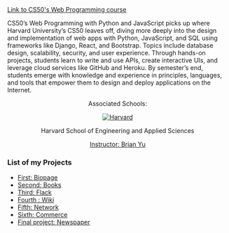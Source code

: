 <a href="https://cs50.harvard.edu/web/2020/">
  Link to CS50's Web Programming course 
</a>

CS50’s Web Programming with Python and JavaScript picks up where Harvard University’s CS50 leaves off, diving more deeply into the design and implementation of web apps with Python, JavaScript, and SQL using frameworks like Django, React, and Bootstrap. Topics include database design, scalability, security, and user experience. Through hands-on projects, students learn to write and use APIs, create interactive UIs, and leverage cloud services like GitHub and Heroku. By semester’s end, students emerge with knowledge and experience in principles, languages, and tools that empower them to design and deploy applications on the Internet.


<div align="center">
  <p>Associated Schools:</p>
  <a href="#">
    <img alt="Harvard" src="https://online-learning.harvard.edu/sites/default/files/shields/harvard-engineering.png" />
  </a>
  <p>Harvard School of Engineering and Applied Sciences</p>
  <a href="https://brianyu.me/">Instructor: Brian Yu </a>
</div>

### List of my Projects
<ul>
  <li><a href="https://github.com/LeoZorzoli/Biopage">First: Biopage</a></li>
  <li><a href="https://github.com/LeoZorzoli/Books">Second: Books</a></li>
  <li><a href="https://github.com/LeoZorzoli/Flack">Third: Flack</a></li>
  <li><a href="https://github.com/LeoZorzoli/Wiki">Fourth : Wiki</a></li>
  <li><a href="https://github.com/LeoZorzoli/Network">Fifth: Network</a></li>
  <li><a href="https://github.com/LeoZorzoli/Commerce">Sixth: Commerce</a></li>
  <li><a href="https://github.com/LeoZorzoli/Newspaper">Final project: Newspaper</a></li>
</ul>


